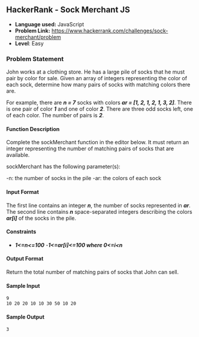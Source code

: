 ## HackerRank - Sock Merchant JS
- **Language used:** JavaScript 
- **Problem Link:** https://www.hackerrank.com/challenges/sock-merchant/problem
- **Level**: Easy


### Problem Statement
John works at a clothing store. He has a large pile of socks that he must pair by color for sale. Given an array of integers representing the color of each sock, determine how many pairs of socks with matching colors there are.

For example, there are _**n = 7**_ socks with colors _**ar = [1, 2, 1, 2, 1, 3, 2]**_. There is one pair of color **_1_** and one of color _**2**_. There are three odd socks left, one of each color. The number of pairs is **_2_**.


#### Function Description

Complete the sockMerchant function in the editor below. It must return an integer representing the number of matching pairs of socks that are available.

sockMerchant has the following parameter(s):

-n: the number of socks in the pile
-ar: the colors of each sock


#### Input Format

The first line contains an integer **_n_**, the number of socks represented in **_ar_**. 
The second line contains **_n_** space-separated integers describing the colors **_ar[i]_** of the socks in the pile.


#### Constraints

- **_1<=n<=100_**
-**_1<=ar[i]<=100 where 0<=i<n_**


#### Output Format

Return the total number of matching pairs of socks that John can sell.


#### Sample Input 

```
9
10 20 20 10 10 30 50 10 20
```

#### Sample Output

```
3
```
